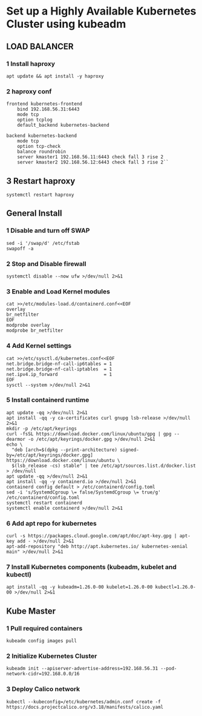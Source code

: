 # Set up a Highly Available Kubernetes Cluster using kubeadm
## LOAD BALANCER

### 1 Install haproxy
```apt update && apt install -y haproxy```

### 2 haproxy conf
```
frontend kubernetes-frontend
    bind 192.168.56.31:6443
    mode tcp
    option tcplog
    default_backend kubernetes-backend

backend kubernetes-backend
    mode tcp
    option tcp-check
    balance roundrobin
    server kmaster1 192.168.56.11:6443 check fall 3 rise 2
    server kmaster2 192.168.56.12:6443 check fall 3 rise 2``
```

## 3 Restart haproxy    
```systemctl restart haproxy```

## General Install

### 1 Disable and turn off SWAP
```
sed -i '/swap/d' /etc/fstab
swapoff -a
```

### 2 Stop and Disable firewall
```systemctl disable --now ufw >/dev/null 2>&1```

### 3 Enable and Load Kernel modules
```
cat >>/etc/modules-load.d/containerd.conf<<EOF
overlay
br_netfilter
EOF
modprobe overlay
modprobe br_netfilter
```
### 4 Add Kernel settings
```
cat >>/etc/sysctl.d/kubernetes.conf<<EOF
net.bridge.bridge-nf-call-ip6tables = 1
net.bridge.bridge-nf-call-iptables  = 1
net.ipv4.ip_forward                 = 1
EOF
sysctl --system >/dev/null 2>&1
```

### 5 Install containerd runtime
```
apt update -qq >/dev/null 2>&1
apt install -qq -y ca-certificates curl gnupg lsb-release >/dev/null 2>&1
mkdir -p /etc/apt/keyrings
curl -fsSL https://download.docker.com/linux/ubuntu/gpg | gpg --dearmor -o /etc/apt/keyrings/docker.gpg >/dev/null 2>&1
echo \
  "deb [arch=$(dpkg --print-architecture) signed-by=/etc/apt/keyrings/docker.gpg] https://download.docker.com/linux/ubuntu \
  $(lsb_release -cs) stable" | tee /etc/apt/sources.list.d/docker.list > /dev/null
apt update -qq >/dev/null 2>&1
apt install -qq -y containerd.io >/dev/null 2>&1
containerd config default > /etc/containerd/config.toml
sed -i 's/SystemdCgroup \= false/SystemdCgroup \= true/g' /etc/containerd/config.toml
systemctl restart containerd
systemctl enable containerd >/dev/null 2>&1
```

### 6 Add apt repo for kubernetes
```
curl -s https://packages.cloud.google.com/apt/doc/apt-key.gpg | apt-key add - >/dev/null 2>&1
apt-add-repository "deb http://apt.kubernetes.io/ kubernetes-xenial main" >/dev/null 2>&1
```

### 7 Install Kubernetes components (kubeadm, kubelet and kubectl)
```apt install -qq -y kubeadm=1.26.0-00 kubelet=1.26.0-00 kubectl=1.26.0-00 >/dev/null 2>&1```


## Kube Master

### 1 Pull required containers
`kubeadm config images pull`

### 2 Initialize Kubernetes Cluster
`kubeadm init --apiserver-advertise-address=192.168.56.31 --pod-network-cidr=192.168.0.0/16`

### 3 Deploy Calico network
`kubectl --kubeconfig=/etc/kubernetes/admin.conf create -f https://docs.projectcalico.org/v3.18/manifests/calico.yaml`
